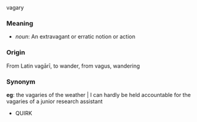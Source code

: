 vagary
### Meaning
+ _noun_: An extravagant or erratic notion or action

### Origin

From Latin vagārī, to wander, from vagus, wandering

### Synonym

__eg__: the vagaries of the weather | I can hardly be held accountable for the vagaries of a junior research assistant

+ QUIRK


